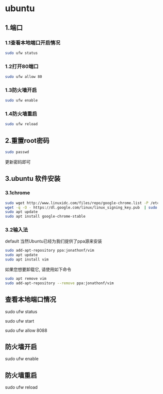 # ubuntu

## 1.端口

### 1.1查看本地端口开启情况

```bash
sudo ufw status
```

### 1.2打开80端口

```bash
sudo ufw allow 80
```

### 1.3防火墙开启

```bash
sudo ufw enable
```

### 1.4防火墙重启

```bash
sudo ufw reload
```

## 2.重置root密码

```bash
sudo passwd
```

更新密码即可

## 3.ubuntu 软件安装

### 3.1chrome

```bash
sudo wget http://www.linuxidc.com/files/repo/google-chrome.list -P /etc/apt/sources.list.d/
wget -q -O - https://dl.google.com/linux/linux_signing_key.pub  | sudo apt-key add
sudo apt update
sudo apt install google-chrome-stable
```

### 3.2输入法

default
当然Ubuntu已经为我们提供了ppa源来安装

```bash
sudo add-apt-repository ppa:jonathonf/vim
sudo apt update
sudo apt install vim
```

如果您想要卸载它, 请使用如下命令

```bash
sudo apt remove vim
sudo add-apt-repository --remove ppa:jonathonf/vim
```





## 查看本地端口情况

sudo ufw status

sudo ufw start



sudo ufw allow 8088

## 防火墙开启

sudo ufw enable

## 防火墙重启

sudo ufw reload

